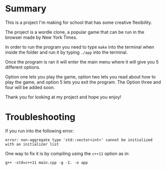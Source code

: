 # Summary

This is a project I'm making for school that has some creative flexibility.

The project is a wordle clone, a popular game that can be run in the browser made by New York Times.

In order to run the program you need to type `make` into the terminal when inside the folder and run it by typing `./app` into the terminal.

Once the program is ran it will enter the main menu where it will give you 5 different options.

Option one lets you play the game, option two lets you read about how to play the game, and option 5 lets you exit the program. The Option three and four will be added soon.

Thank you for looking at my project and hope you enjoy!

# Troubleshooting

If you run into the following error:

```
error: non-aggregate type 'std::vector<int>' cannot be initialized with an initializer list
```

One way to fix it is by compiling using the `c++11` option as in:

```
g++ -std=c++11 main.cpp -g -I. -o app
```